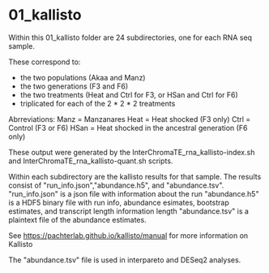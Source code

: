# 01_kallisto
Within this 01_kallisto folder are 24 subdirectories, one for each RNA seq sample. 

These correspond to:
- the two populations (Akaa and Manz)
- the two generations (F3 and F6)
- the two treatments (Heat and Ctrl for F3, or HSan and Ctrl for F6)
- triplicated for each of the 2 * 2 * 2 treatments 

Abrreviations: 
Manz = Manzanares
Heat = Heat shocked (F3 only)
Ctrl = Control (F3 or F6)
HSan = Heat shocked in the ancestral generation (F6 only)

These output were generated by the InterChromaTE_rna_kallisto-index.sh and InterChromaTE_rna_kallisto-quant.sh scripts.

Within each subdirectory are the kallisto results for that sample. The results consist of "run_info.json","abundance.h5", and "abundance.tsv". 
"run_info.json" is a json file with information about the run
"abundance.h5" is a HDF5 binary file with run info, abundance esimates, bootstrap estimates, and transcript length information length
"abundance.tsv" is a plaintext file of the abundance estimates. 

See https://pachterlab.github.io/kallisto/manual for more information on Kallisto

The "abundance.tsv" file is used in interpareto and DESeq2 analyses.